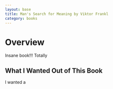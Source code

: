 ```yaml
---
layout: base
title: Man's Search for Meaning by Viktor Frankl
category: books
---
```


# Overview
Insane book!!! Totally 

## What I Wanted Out of This Book
I wanted a 